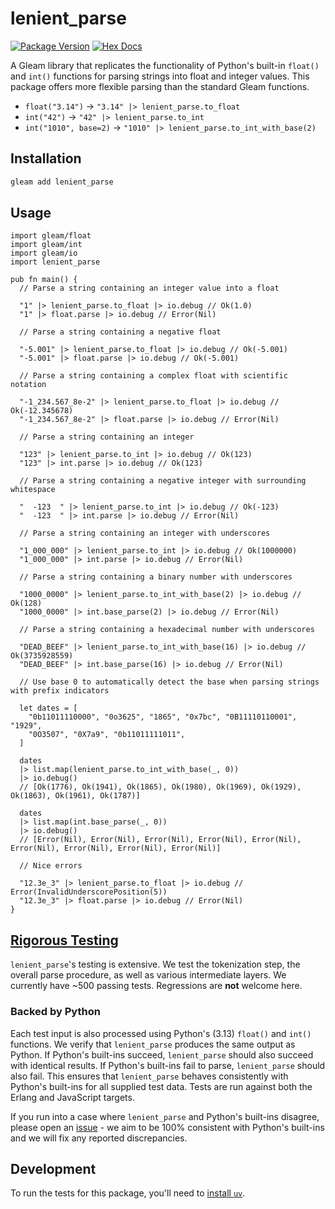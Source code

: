 # lenient_parse

[![Package Version](https://img.shields.io/hexpm/v/lenient_parse)](https://hex.pm/packages/lenient_parse)
[![Hex Docs](https://img.shields.io/badge/hex-docs-ffaff3)](https://hexdocs.pm/lenient_parse/)

A Gleam library that replicates the functionality of Python's built-in `float()`
and `int()` functions for parsing strings into float and integer values. This
package offers more flexible parsing than the standard Gleam functions.

- `float("3.14")` -> `"3.14" |> lenient_parse.to_float`
- `int("42")` -> `"42" |> lenient_parse.to_int`
- `int("1010", base=2)` -> `"1010" |> lenient_parse.to_int_with_base(2)`

## Installation

```sh
gleam add lenient_parse
```

## Usage

```gleam
import gleam/float
import gleam/int
import gleam/io
import lenient_parse

pub fn main() {
  // Parse a string containing an integer value into a float

  "1" |> lenient_parse.to_float |> io.debug // Ok(1.0)
  "1" |> float.parse |> io.debug // Error(Nil)

  // Parse a string containing a negative float

  "-5.001" |> lenient_parse.to_float |> io.debug // Ok(-5.001)
  "-5.001" |> float.parse |> io.debug // Ok(-5.001)

  // Parse a string containing a complex float with scientific notation

  "-1_234.567_8e-2" |> lenient_parse.to_float |> io.debug // Ok(-12.345678)
  "-1_234.567_8e-2" |> float.parse |> io.debug // Error(Nil)

  // Parse a string containing an integer

  "123" |> lenient_parse.to_int |> io.debug // Ok(123)
  "123" |> int.parse |> io.debug // Ok(123)

  // Parse a string containing a negative integer with surrounding whitespace

  "  -123  " |> lenient_parse.to_int |> io.debug // Ok(-123)
  "  -123  " |> int.parse |> io.debug // Error(Nil)

  // Parse a string containing an integer with underscores

  "1_000_000" |> lenient_parse.to_int |> io.debug // Ok(1000000)
  "1_000_000" |> int.parse |> io.debug // Error(Nil)

  // Parse a string containing a binary number with underscores

  "1000_0000" |> lenient_parse.to_int_with_base(2) |> io.debug // Ok(128)
  "1000_0000" |> int.base_parse(2) |> io.debug // Error(Nil)

  // Parse a string containing a hexadecimal number with underscores

  "DEAD_BEEF" |> lenient_parse.to_int_with_base(16) |> io.debug // Ok(3735928559)
  "DEAD_BEEF" |> int.base_parse(16) |> io.debug // Error(Nil)

  // Use base 0 to automatically detect the base when parsing strings with prefix indicators

  let dates = [
    "0b11011110000", "0o3625", "1865", "0x7bc", "0B11110110001", "1929",
    "0O3507", "0X7a9", "0b11011111011",
  ]

  dates
  |> list.map(lenient_parse.to_int_with_base(_, 0))
  |> io.debug()
  // [Ok(1776), Ok(1941), Ok(1865), Ok(1980), Ok(1969), Ok(1929), Ok(1863), Ok(1961), Ok(1787)]

  dates
  |> list.map(int.base_parse(_, 0))
  |> io.debug()
  // [Error(Nil), Error(Nil), Error(Nil), Error(Nil), Error(Nil), Error(Nil), Error(Nil), Error(Nil), Error(Nil)]

  // Nice errors

  "12.3e_3" |> lenient_parse.to_float |> io.debug // Error(InvalidUnderscorePosition(5))
  "12.3e_3" |> float.parse |> io.debug // Error(Nil)
}
```

## [Rigorous Testing](https://github.com/JosephTLyons/lenient_parse/tree/main/test/data)

`lenient_parse`'s testing is extensive. We test the tokenization step, the
overall parse procedure, as well as various intermediate layers. We currently
have ~500 passing tests. Regressions are **not** welcome here.

### Backed by Python

Each test input is also processed using Python's (3.13) `float()` and `int()`
functions. We verify that `lenient_parse` produces the same output as Python. If
Python's built-ins succeed, `lenient_parse` should also succeed with identical
results. If Python's built-ins fail to parse, `lenient_parse` should also fail.
This ensures that `lenient_parse` behaves consistently with Python's built-ins
for all supplied test data. Tests are run against both the Erlang and JavaScript
targets.

If you run into a case where `lenient_parse` and Python's built-ins disagree,
please open an [issue](https://github.com/JosephTLyons/lenient_parse/issues) -
we aim to be 100% consistent with Python's built-ins and we will fix any
reported discrepancies.

## Development

To run the tests for this package, you'll need to [install
`uv`](https://docs.astral.sh/uv/getting-started/installation/).
